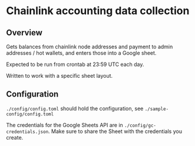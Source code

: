 # Chainlink accounting data collection

## Overview

Gets balances from chainlink node addresses and payment to admin addresses / hot wallets, and enters those into a Google sheet.

Expected to be run from crontab at 23:59 UTC each day.

Written to work with a specific sheet layout.

## Configuration

`./config/config.toml` should hold the configuration, see `./sample-config/config.toml`

The credentials for the Google Sheets API are in `./config/gc-credentials.json`. Make sure to share the Sheet with the credentials you create.
